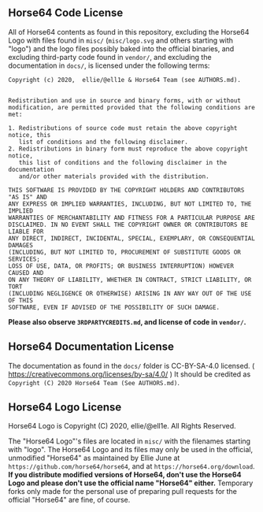 
Horse64 Code License
---------------------

All of Horse64 contents as found in this repository, excluding
the Horse64 Logo with files found in `misc/`
(`misc/logo.svg` and others starting with "logo") and the logo files
possibly baked into the official binaries, and excluding third-party
code found in `vendor/`, and excluding the documentation in `docs/`,
is licensed under the following terms:

```
Copyright (c) 2020,  ellie/@ell1e & Horse64 Team (see AUTHORS.md).


Redistribution and use in source and binary forms, with or without
modification, are permitted provided that the following conditions are met:

1. Redistributions of source code must retain the above copyright notice, this
   list of conditions and the following disclaimer.
2. Redistributions in binary form must reproduce the above copyright notice,
   this list of conditions and the following disclaimer in the documentation
   and/or other materials provided with the distribution.

THIS SOFTWARE IS PROVIDED BY THE COPYRIGHT HOLDERS AND CONTRIBUTORS "AS IS" AND
ANY EXPRESS OR IMPLIED WARRANTIES, INCLUDING, BUT NOT LIMITED TO, THE IMPLIED
WARRANTIES OF MERCHANTABILITY AND FITNESS FOR A PARTICULAR PURPOSE ARE
DISCLAIMED. IN NO EVENT SHALL THE COPYRIGHT OWNER OR CONTRIBUTORS BE LIABLE FOR
ANY DIRECT, INDIRECT, INCIDENTAL, SPECIAL, EXEMPLARY, OR CONSEQUENTIAL DAMAGES
(INCLUDING, BUT NOT LIMITED TO, PROCUREMENT OF SUBSTITUTE GOODS OR SERVICES;
LOSS OF USE, DATA, OR PROFITS; OR BUSINESS INTERRUPTION) HOWEVER CAUSED AND
ON ANY THEORY OF LIABILITY, WHETHER IN CONTRACT, STRICT LIABILITY, OR TORT
(INCLUDING NEGLIGENCE OR OTHERWISE) ARISING IN ANY WAY OUT OF THE USE OF THIS
SOFTWARE, EVEN IF ADVISED OF THE POSSIBILITY OF SUCH DAMAGE.
```

**Please also observe `3RDPARTYCREDITS.md`, and license of code in `vendor/`.**

Horse64 Documentation License
-----------------------------

The documentation as found in the `docs/` folder is CC-BY-SA-4.0 licensed.
( https://creativecommons.org/licenses/by-sa/4.0/ )
It should be credited as `Copyright (C) 2020 Horse64 Team (See AUTHORS.md)`.


Horse64 Logo License
---------------------

Horse64 Logo is Copyright (C)  2020, ellie/@ell1e. All Rights Reserved.

The "Horse64 Logo"'s files are located in `misc/` with the filenames starting
with "logo".
The Horse64 Logo and its files may only be used in the official, unmodified
"Horse64" as maintained by Ellie June at `https://github.com/horse64/horse64`,
and at `https://horse64.org/download`.
**If you distribute modified versions of Horse64, don't use
the Horse64 Logo and please don't use the official name "Horse64" either.**
Temporary forks only made for the personal use of preparing
pull requests for the official "Horse64" are fine, of course.
